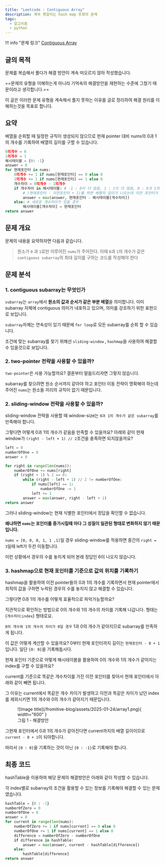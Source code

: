 ```yaml
---
title: "Leetcode : Contiguous Array"
description: 계속 햇갈리는 hash map 유형의 문제
tags:
  - 알고리즘
  - python
---
```

!!! info "문제 링크"
    [Contiguous Array](https://leetcode.com/problems/contiguous-array)

## 글의 목적

문제를 복습해서 풀다가 해결 방안이 계속 떠오르지 않아 작성했습니다. 

==문제의 유형을 이해하는게 아니라 기억속의 해결방안을 재현하는 수준에 그쳤기 때문이라고 생각합니다.== 

이 글은 이러한 문제 유형을 계속해서 풀지 못하는 이유를 글로 정리하여 해결 원리를 이해하는것을 목표로 합니다.

## 요약

배열을 순회할 때  일정한 규칙이 생성되지 않으므로 현재 pointer 대비 nums의 0과 1의 개수를 기록하여 배열의 길이를 구할 수 있습니다.

``` python title="요약코드"
0의개수 = 0
1의개수 = 1
해시테이블 = {0: -1}
answer = 0
for 현재포인터 in nums:
    0의개수 += 1 if nums[현재포인터] == 0 else 0
    1의개수 += 1 if nums[현재포인터] == 1 else 0
    개수차이 = 0의개수 - 1의개수
    if 개수차이 in 해시테이블: # -1 : 0이 더 많음, 1 : 1이 더 많음, 0 : 0과 1의 개수 동일
        # (현재포인터 - 이전포인터 + 1)를 하면 배열의 길이가 나오는데 이전 포인터가 가리키는 원소를 제외하면 0과 1의 개수가 같아짐 따라서 현재포인터 - 이전포인터가 나옴 
        answer = max(answer, 현재포인터 - 해시테이블[개수차이])
    else: # 새로운 개수차이가 있을 경우
        해시테이블[개수차이] = 현재포인터
return answer
```

## 문제 개요

문제의 내용을 요약하자면 다음과 같습니다.

> 원소가 `0` 과 `1`로만 이루어진 `nums`가 주어진다. 이때 `0`과 `1`의 개수가 같은 `contiguous subarray`의 최대 길이를 구하는 코드를 작성해야 한다

## 문제 분석

### 1. contiguous subarray는 무엇인가

`subarray`는 `array`에서 **원소의 값과 순서가 같은 부분 배열**을 의미합니다. 이미 subarray 자체에 contiguous 의미가 내포하고 있으며, 의미를 강조하기 위한 표현으로 보입니다.

`subarray`자체는 연속성이 있기 때문에 `for loop`로 모든 subarray를 순회 할 수 있습니다. 

조건에 맞는 subarray를 찾기 위해선 `sliding-window` , `hashmap`을 사용하여 해결할 수 있을것으로 보입니다. 

### 2. two-pointer 전략을 사용할 수 있을까? 

`two-pointer`은 사용 가능할까요? 결론부터 말씀드리자면 그렇지 않습니다.

subarray를 찾으려면 원소 순서까지 같아야 하고 포인터 이동 전략이 명확해야 하는데 주어진 `nums`는 원소들 끼리의 규칙이 없기 때문입니다.

### 2. sliding-window 전략을 사용할 수 있을까?

sliding-window 전략을 사용할 때 window-size는 `0과 1의 개수가 같은 subarray`를 만족해야 합니다. 

그렇다면 어떻게 0과 1의 개수가 같음을 만족할 수 있을까요?  아래와 같이 현재 window가 `(right - left + 1) // 2`조건을 충족하면 되지않을까요?

``` python
left = 0
numberOfOne = 0
answer = 0

for right in range(len(nums)):
    numberOfOne += nums[right]
    if (right + 1) % 2 == 0:
        while (right - left + 1) // 2 != numberOfOne:
            if nums[left] == 1:
                numberOfOne -= 1
            left += 1
        answer = max(answer, right - left + 1)
return answer
```

그러나 sliding-window는 현재 식별한 포인터에서 정답을 확인할 수 없습니다. 

**왜냐하면 `nums`는 포인터를 증가시킬때 마다 그 성질이 일관된 형태로 변화하지 않기 때문입니다.** 

`nums = [0, 0, 0, 1, 1 ,1]`일 경우 sliding-window를 적용하면 중간의 `right = 3`일때 left가 두칸 이동합니다. 

이런 상황에서 경우의 수를 놓치게 되어 본래 정답인 6이 나오지 않습니다. 

### 3. hashmap으로 현재 포인터를 기준으로 값의 위치를 기록하기 

hashmap을 활용하여 이전 pointer들의 0과 1의 개수를 기록하면서 현재 pointer에서 최적의 값을 구하면 누락된 경우의 수를 놓치지 않고 해결할 수 있습니다. 

그렇다면 0과 1의 개수를 어떻게 효율적으로 파악가능할까요? 

직관적으로 확인하는 방법으로 0의 개수와 1의 개수의 차이를 기록해 나갑니다. 형태는 {`개수차이`:`index`} 형태로요.

`0의 개수와 1의 개수의 차이가 0일 경우` 1과 0의 개수가 같아지므로 subarray를 만족하게 됩니다.

이 값은 어떻게 계산할 수 있을까요? 0부터 현재 포인터까지 길이는 `현재포인터 - 0 + 1`입니다. 일단 `{0: 0}`을 기록해둡시다.

현재 포인터 기준으로 어떻게 해시테이블을 활용하여 0의 개수와 1의 개수가 같아지는 index를 구할 수 있을까요?

current를 기준으로 똑같은 개수차이를 가진 이전 포인터를 찾아서 현재 포인터에서 아래와 같이 빼면 됩니다.

그 이유는 current에서 똑같은 개수 차이가 발생하고 이전과 똑같은 차이가 났던 index를 제외시키면 1의 개수와 0의 개수가 같아지기 때문입니다. 

<figure markdown>
  ![Image title](/fromitive-blog/assets/2025-01-24/array1.png){ width="600" }
  <figcaption>그림 1 - 해결방안</figcaption>
</figure>

그현재 포인터에서 0과 1의 개수가 같아진다면 current까지의 배열 길이이므로`current - 0 + 1`이 되야합니다.

따라서 `{0 : 0}`을 기록하는 것이 아닌 `{0 : -1}`로 기록해야 합니다.

## 최종 코드

hashTable을 이용하여 해당 문제의 해결방안은 아래와 같이 작성할 수 있습니다. 

각 index별로 subarray의 조건을 활용할 수 있는 정보를 기록해야 해결할 수 있는 문제였습니다.

``` python
hashTable = {0 : -1}
numberOfZero = 0
numberOfOne = 0
answer = 0
for current in range(len(nums):
    numberOfZero += 1 if nums[current] == 0 else 0
    numberOfOne += 1 if nums[current] == 1 else 0
    difference = numberOfZero - numberOfOne
    if difference in hashTable:
        answer = max(answer, current - hashTable[difference])
    else:
        hashTable[difference]
return answer
```
